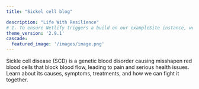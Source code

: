 ```yaml
---
title: "Sickel cell blog"

description: "Life With Resilience"
# 1. To ensure Netlify triggers a build on our exampleSite instance, we need to change a file in the exampleSite directory.
theme_version: '2.9.1'
cascade:
  featured_image: '/images/image.png'
---
```

Sickle cell disease (SCD) is a genetic blood disorder causing misshapen red blood cells that block blood flow, leading to pain and serious health issues. Learn about its causes, symptoms, treatments, and how we can fight it together.
